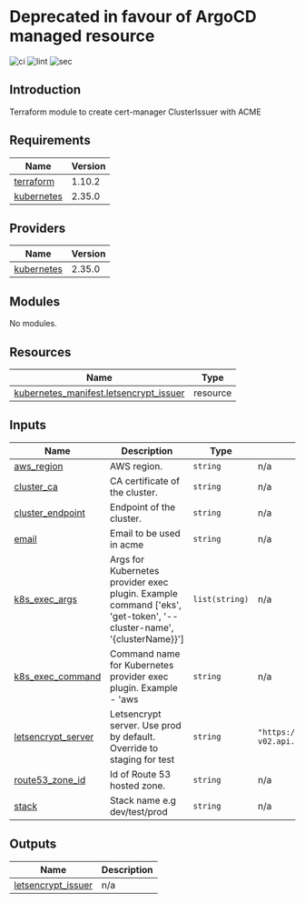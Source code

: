 # Deprecated in favour of ArgoCD managed resource

![ci](https://github.com/LogisticsPet/terraform-kubernetes-cert-manager-issuer/actions/workflows/ci.yml/badge.svg?branch=main)
![lint](https://github.com/LogisticsPet/terraform-kubernetes-cert-manager-issuer/actions/workflows/lint.yml/badge.svg?branch=main)
![sec](https://github.com/LogisticsPet/terraform-kubernetes-cert-manager-issuer/actions/workflows/tfsec.yml/badge.svg?branch=main)


## Introduction
Terraform module to create cert-manager ClusterIssuer with ACME

<!-- BEGIN_TF_DOCS -->
  
## Requirements

| Name | Version |
|------|---------|
| <a name="requirement_terraform"></a> [terraform](#requirement\_terraform) | 1.10.2 |
| <a name="requirement_kubernetes"></a> [kubernetes](#requirement\_kubernetes) | 2.35.0 |
## Providers

| Name | Version |
|------|---------|
| <a name="provider_kubernetes"></a> [kubernetes](#provider\_kubernetes) | 2.35.0 |
## Modules

No modules.
## Resources

| Name | Type |
|------|------|
| [kubernetes_manifest.letsencrypt_issuer](https://registry.terraform.io/providers/hashicorp/kubernetes/2.35.0/docs/resources/manifest) | resource |
## Inputs

| Name | Description | Type | Default | Required |
|------|-------------|------|---------|:--------:|
| <a name="input_aws_region"></a> [aws\_region](#input\_aws\_region) | AWS region. | `string` | n/a | yes |
| <a name="input_cluster_ca"></a> [cluster\_ca](#input\_cluster\_ca) | CA certificate of the cluster. | `string` | n/a | yes |
| <a name="input_cluster_endpoint"></a> [cluster\_endpoint](#input\_cluster\_endpoint) | Endpoint of the cluster. | `string` | n/a | yes |
| <a name="input_email"></a> [email](#input\_email) | Email to be used in acme | `string` | n/a | yes |
| <a name="input_k8s_exec_args"></a> [k8s\_exec\_args](#input\_k8s\_exec\_args) | Args for Kubernetes provider exec plugin. Example command ['eks', 'get-token', '--cluster-name', '{clusterName}}'] | `list(string)` | n/a | yes |
| <a name="input_k8s_exec_command"></a> [k8s\_exec\_command](#input\_k8s\_exec\_command) | Command name for Kubernetes provider exec plugin. Example - 'aws | `string` | n/a | yes |
| <a name="input_letsencrypt_server"></a> [letsencrypt\_server](#input\_letsencrypt\_server) | Letsencrypt server. Use prod by default. Override to staging for test | `string` | `"https://acme-v02.api.letsencrypt.org/directory"` | no |
| <a name="input_route53_zone_id"></a> [route53\_zone\_id](#input\_route53\_zone\_id) | Id of Route 53 hosted zone. | `string` | n/a | yes |
| <a name="input_stack"></a> [stack](#input\_stack) | Stack name e.g dev/test/prod | `string` | n/a | yes |
## Outputs

| Name | Description |
|------|-------------|
| <a name="output_letsencrypt_issuer"></a> [letsencrypt\_issuer](#output\_letsencrypt\_issuer) | n/a |
<!-- END_TF_DOCS -->
